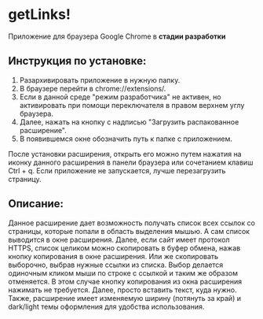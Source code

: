 # getLinks!
Приложение для браузера Google Chrome в **стадии разработки**

## Инструкция по установке:
1. Разархивировать приложение в нужную папку.
2. В браузере перейти в chrome://extensions/.
3. Если в данной среде "режим разработчика" не активен, но активировать при помощи переключателя в правом верхнем углу браузера.
4. Далее, нажать на кнопку с надписью "Загрузить распакованное расширение".
5. В появившемся окне обозначить путь к папке с приложением.

После установки расширения, открыть его можно путем нажатия на иконку данного расширения в панели браузера или сочетанием клавиш Ctrl + q.
Если приложение не запускается, лучше перезагрузить страницу.

## Описание:
Данное расширение дает возможность получать список всех ссылок со страницы, которые попали в область выделения мышью. А сам список выводится в окне расширения.
Далее, если сайт имеет протокол HTTPS, список целиком можно скопировать в буфер обмена, нажав кнопку копирования в окне расширения. Или же скопировать выборочно, выбрав нужные ссылки из списка. Выбор делается одиночным кликом мыши по строке с ссылкой и таким же образом отменяется. В этом случае кнопку копирования из окна расширения нажимать не требуется.
Далее, просто вставить текст, куда нужно.
Также, расширение имеет изменяемую ширину (потянуть за край) и dark/light темы оформления для удобства использования.
